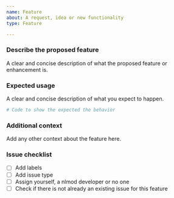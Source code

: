 ```yaml
---
name: Feature
about: A request, idea or new functionality
type: Feature

---
```


### Describe the proposed feature
A clear and concise description of what the proposed feature or enhancement is.

### Expected usage
A clear and concise description of what you expect to happen.

```python
# Code to show the expected the behavior
```

### Additional context
Add any other context about the feature here.

### Issue checklist
- [ ] Add labels
- [ ] Add issue type
- [ ] Assign yourself, a nlmod developer or no one
- [ ] Check if there is not already an existing issue for this feature